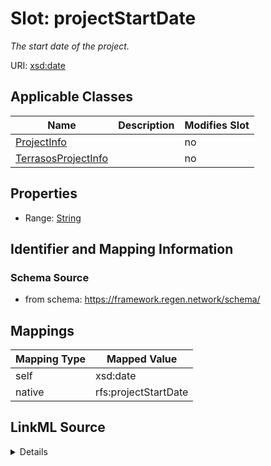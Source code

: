 

# Slot: projectStartDate


_The start date of the project._





URI: [xsd:date](http://www.w3.org/2001/XMLSchema#date)



<!-- no inheritance hierarchy -->





## Applicable Classes

| Name | Description | Modifies Slot |
| --- | --- | --- |
| [ProjectInfo](ProjectInfo.md) |  |  no  |
| [TerrasosProjectInfo](TerrasosProjectInfo.md) |  |  no  |







## Properties

* Range: [String](String.md)





## Identifier and Mapping Information







### Schema Source


* from schema: https://framework.regen.network/schema/




## Mappings

| Mapping Type | Mapped Value |
| ---  | ---  |
| self | xsd:date |
| native | rfs:projectStartDate |




## LinkML Source

<details>
```yaml
name: projectStartDate
description: The start date of the project.
from_schema: https://framework.regen.network/schema/
rank: 1000
slot_uri: xsd:date
alias: projectStartDate
domain_of:
- ProjectInfo
range: string

```
</details>